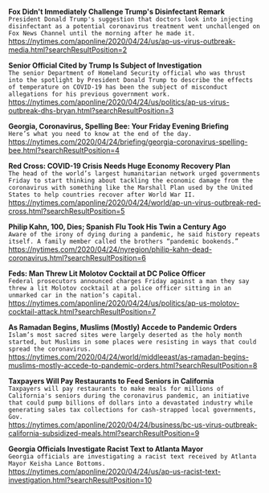 **Fox Didn't Immediately Challenge Trump's Disinfectant Remark**\
`President Donald Trump's suggestion that doctors look into injecting disinfectant as a potential coronavirus treatment went unchallenged on Fox News Channel until the morning after he made it.`\
https://nytimes.com/aponline/2020/04/24/us/ap-us-virus-outbreak-media.html?searchResultPosition=2

**Senior Official Cited by Trump Is Subject of Investigation**\
`The senior Department of Homeland Security official who was thrust into the spotlight by President Donald Trump to describe the effects of temperature on COVID-19 has been the subject of misconduct allegations for his previous government work.`\
https://nytimes.com/aponline/2020/04/24/us/politics/ap-us-virus-outbreak-dhs-bryan.html?searchResultPosition=3

**Georgia, Coronavirus, Spelling Bee: Your Friday Evening Briefing**\
`Here’s what you need to know at the end of the day.`\
https://nytimes.com/2020/04/24/briefing/georgia-coronavirus-spelling-bee.html?searchResultPosition=4

**Red Cross: COVID-19 Crisis Needs Huge Economy Recovery Plan**\
`The head of the world’s largest humanitarian network urged governments Friday to start thinking about tackling the economic damage from the coronavirus with something like the Marshall Plan used by the United States to help countries recover after World War II.`\
https://nytimes.com/aponline/2020/04/24/world/ap-un-virus-outbreak-red-cross.html?searchResultPosition=5

**Philip Kahn, 100, Dies; Spanish Flu Took His Twin a Century Ago**\
`Aware of the irony of dying during a pandemic, he said history repeats itself. A family member called the brothers “pandemic bookends.”`\
https://nytimes.com/2020/04/24/nyregion/philip-kahn-dead-coronavirus.html?searchResultPosition=6

**Feds: Man Threw Lit Molotov Cocktail at DC Police Officer**\
`Federal prosecutors announced charges Friday against a man they say threw a lit Molotov cocktail at a police officer sitting in an unmarked car in the nation’s capital.`\
https://nytimes.com/aponline/2020/04/24/us/politics/ap-us-molotov-cocktail-attack.html?searchResultPosition=7

**As Ramadan Begins, Muslims (Mostly) Accede to Pandemic Orders**\
`Islam’s most sacred sites were largely deserted as the holy month started, but Muslims in some places were resisting in ways that could spread the coronavirus.`\
https://nytimes.com/2020/04/24/world/middleeast/as-ramadan-begins-muslims-mostly-accede-to-pandemic-orders.html?searchResultPosition=8

**Taxpayers Will Pay Restaurants to Feed Seniors in California**\
`Taxpayers will pay restaurants to make meals for millions of California's seniors during the coronavirus pandemic, an initiative that could pump billions of dollars into a devastated industry while generating sales tax collections for cash-strapped local governments, Gov.`\
https://nytimes.com/aponline/2020/04/24/business/bc-us-virus-outbreak-california-subsidized-meals.html?searchResultPosition=9

**Georgia Officials Investigate Racist Text to Atlanta Mayor**\
`Georgia officials are investigating a racist text received by Atlanta Mayor Keisha Lance Bottoms.`\
https://nytimes.com/aponline/2020/04/24/us/ap-us-racist-text-investigation.html?searchResultPosition=10

